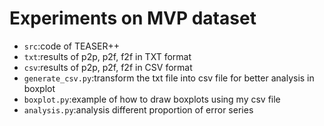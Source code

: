 # Experiments on MVP dataset
- `src`:code of TEASER++
- `txt`:results of p2p, p2f, f2f in TXT format
- `csv`:results of p2p, p2f, f2f in CSV format
- `generate_csv.py`:transform the txt file into csv file for better analysis in boxplot
- `boxplot.py`:example of how to draw boxplots using my csv file
- `analysis.py`:analysis different proportion of error series
